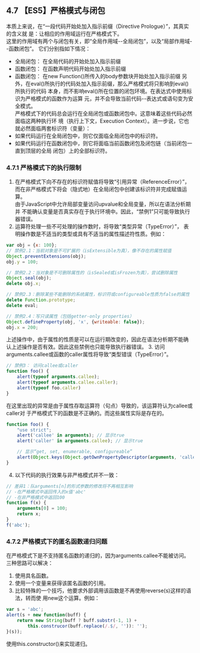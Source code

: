 ## 4.7 【ES5】严格模式与闭包
本质上来说，在“一段代码开始处加入指示前缀（Directive Prologue）”，其真实的含义就
是：让相应的作用域运行在严格模式下。  
这里的作用域有两个与闭包有关，即“全局作用域--全局闭包”，以及“局部作用域--函数闭包”。
它们分别指如下情况：
* 全局闭包： 在全局代码的开始处加入指示前缀
* 函数闭包： 在函数声明代码开始处加入指示前缀
* 函数闭包： 在new Function()所传入的body参数块开始处加入指示前缀
另外，在eval()所执行的代码处加入指示前缀，那么严格模式将只影响到eval()所执行的代码
本身，而不影响eval()所在位置的闭包环境。在表达式中使用标识为严格模式的函数作为运算
元，并不会导致当前代码--表达式或语句变为安全模式。  
严格模式下的代码总会运行在全局闭包或函数闭包中。这意味着这些代码必然面临这两种执行环
境（执行上下文，Execution Context）。进一步说，它也就必然面临两套标识符（变量）：  
* 如果代码运行在全局闭包中，则它仅面临全局闭包中的标识符。
* 如果代码运行在函数闭包中，则它将面临当前函数闭包及闭包链（当前闭包一直到顶层的全局
闭包）上的全部标识符。

### 4.7.1 严格模式下的执行限制
1. 在严格模式下向不存在的标识符赋值将导致“引用异常（ReferenceError）”，
而在非严格模式下将会（隐式地）在全局闭包中创建该标识符并完成赋值运算。  
由于JavaScript中允许局部变量访问upvalue和全局变量，所以在语法分析期并
不能确认变量是否真实存在于执行环境中。因此，“禁例1”只可能导致执行器错误。
2. 运算符处理一些不可处理的操作数时，将导致“类型异常（TypeError）”，
表明操作数是不适当的类型或具有不适当的属性描述符性质。例如：
```js
var obj = {x: 100};
// 禁例2.1：当前对象是不可扩展的（isExtensible为真），像不存在的属性赋值
Object.preventExtensions(obj);
obj.y = 100;

// 禁例2.2：当对象是不可删除属性的（isSealed或isFrozen为真），尝试删除属性
Object.seal(obj);
delete obj.x;

// 禁例2.3：删除某些不能删除的系统属性，标识符或configureable性质为false的属性
delete Function.prototype;
delete eval;

// 禁例2.4：写只读属性（包括getter-only properties）
Object.defineProperty(obj, 'x', {writeable: false});
obj.x = 200;
```
上述操作中，由于属性的性质是可以在运行期改变的，因此在语法分析期不能确
认上述操作是否有效。因此这些禁例也只能导致执行器错误。
3. 访问arguments.callee或函数的caller属性将导致“类型错误（TypeError）”。
```js
// 禁例3： 访问callee或caller
function foo() {
    alert(typeof arguments.callee);
    alert(typeof arguments.callee.caller);
    alert(typeof foo.caller)
}
```
在这里出现的异常是由于属性存取运算符（句点）导致的，该运算符认为callee或caller对
于严格模式下的函数是不正确的。而这些属性实际是存在的。
```js
function foo() {
    "use strict";
    alert('callee' in arguments); // 显示true
    alert('caller' in arguments.callee); // 显示true

    // 显示“get, set, enumerable, configureable”
    alert(Object.keys(Object.getOwnPropertyDescriptor(arguments, 'callee')));
}
```
4. 以下代码的执行效果与非严格模式并不一致：
```js
// 差异1：队arguments[n]的形式参数的修改将不再相互影响
// -在严格模式中返回传入的x值'abc'
// -在非严格模式中返回100
function f(x) {
    arguments[0] = 100;
    return x;
}
f('abc');
```

### 4.7.2 严格模式下的匿名函数递归问题
在严格模式下是不支持匿名函数的递归的，因为arguments.callee不能被访问。
三种思路可以解决：
1. 使用具名函数。
2. 使用一个变量来获得该匿名函数的引用。
3. 比较特殊的一个技巧，他要求外部调用该函数是不再使用reverse(s)这样的语法，转而使
用new这个运算。例如：
```js
var s = 'abc';
alert(s + new function(buff) {
    return new String(buff ? buff.substr(-1, 1) + 
        this.construcor(buff.replace(/.$/, '')): '');
}(s));
```
使用this.constructor()来实现递归。

